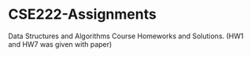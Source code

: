 # CSE222-Assignments
Data Structures and Algorithms Course Homeworks and Solutions.
(HW1 and HW7 was given with paper)